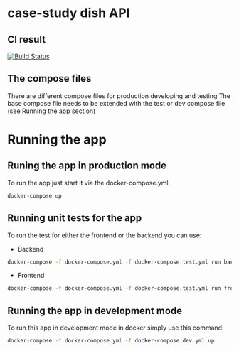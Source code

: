 # case-study dish API

## CI result
[![Build Status](https://travis-ci.org/Stone-Codes/case-study-dish-api.svg?branch=master)](https://travis-ci.org/Stone-Codes/case-study-dish-api)

## The compose files
There are different compose files for production developing and testing
The base compose file needs to be extended with the test or dev compose file (see Running the app section)


# Running the app
## Runing the app in production mode

To run the app just start it via the docker-compose.yml
```bash
docker-compose up
```

## Running unit tests for the app

To run the test for either the frontend or the backend you can use:

- Backend
```bash
docker-compose -f docker-compose.yml -f docker-compose.test.yml run backend
```
- Frontend
```bash
docker-compose -f docker-compose.yml -f docker-compose.test.yml run frontend
```

## Running the app in development mode
To run this app in development mode in docker simply use this command:
```bash
docker-compose -f docker-compose.yml -f docker-compose.dev.yml up
```